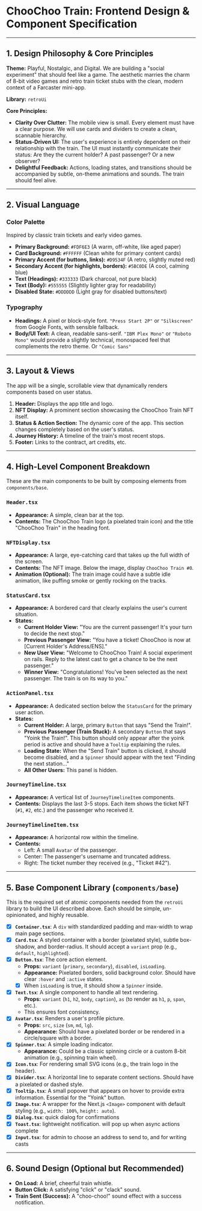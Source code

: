 # ChooChoo Train: Frontend Design & Component Specification

---

## 1. Design Philosophy & Core Principles

**Theme:** Playful, Nostalgic, and Digital. We are building a "social experiment" that should feel like a game. The aesthetic marries the charm of 8-bit video games and retro train ticket stubs with the clean, modern context of a Farcaster mini-app.

**Library:** `retroUi`

**Core Principles:**

- **Clarity Over Clutter:** The mobile view is small. Every element must have a clear purpose. We will use cards and dividers to create a clean, scannable hierarchy.
- **Status-Driven UI:** The user's experience is entirely dependent on their relationship with the train. The UI must instantly communicate their status: Are they the current holder? A past passenger? Or a new observer?
- **Delightful Feedback:** Actions, loading states, and transitions should be accompanied by subtle, on-theme animations and sounds. The train should feel alive.

---

## 2. Visual Language

### Color Palette

Inspired by classic train tickets and early video games.

- **Primary Background:** `#FDF6E3` (A warm, off-white, like aged paper)
- **Card Background:** `#FFFFFF` (Clean white for primary content cards)
- **Primary Accent (for buttons, links):** `#D9534F` (A retro, slightly muted red)
- **Secondary Accent (for highlights, borders):** `#5BC0DE` (A cool, calming blue)
- **Text (Headings):** `#333333` (Dark charcoal, not pure black)
- **Text (Body):** `#555555` (Slightly lighter gray for readability)
- **Disabled State:** `#DDDDDD` (Light gray for disabled buttons/text)

### Typography

- **Headings:** A pixel or block-style font. `"Press Start 2P"` or `"Silkscreen"` from Google Fonts, with sensible fallback.
- **Body/UI Text:** A clean, readable sans-serif. `"IBM Plex Mono"` or `"Roboto Mono"` would provide a slightly technical, monospaced feel that complements the retro theme. Or `"Comic Sans"`

---

## 3. Layout & Views

The app will be a single, scrollable view that dynamically renders components based on user status.

1.  **Header:** Displays the app title and logo.
2.  **NFT Display:** A prominent section showcasing the ChooChoo Train NFT itself.
3.  **Status & Action Section:** The dynamic core of the app. This section changes completely based on the user's status.
4.  **Journey History:** A timeline of the train's most recent stops.
5.  **Footer:** Links to the contract, art credits, etc.

---

## 4. High-Level Component Breakdown

These are the main components to be built by composing elements from `components/base`.

### `Header.tsx`

- **Appearance:** A simple, clean bar at the top.
- **Contents:** The ChooChoo Train logo (a pixelated train icon) and the title "ChooChoo Train" in the heading font.

### `NFTDisplay.tsx`

- **Appearance:** A large, eye-catching card that takes up the full width of the screen.
- **Contents:** The NFT image. Below the image, display `ChooChoo Train #0`.
- **Animation (Optional):** The train image could have a subtle idle animation, like puffing smoke or gently rocking on the tracks.

### `StatusCard.tsx`

- **Appearance:** A bordered card that clearly explains the user's current situation.
- **States:**
  - **Current Holder View:** "You are the current passenger! It's your turn to decide the next stop."
  - **Previous Passenger View:** "You have a ticket! ChooChoo is now at [Current Holder's Address/ENS]."
  - **New User View:** "Welcome to ChooChoo Train! A social experiment on rails. Reply to the latest cast to get a chance to be the next passenger."
  - **Winner View:** "Congratulations! You've been selected as the next passenger. The train is on its way to you."

### `ActionPanel.tsx`

- **Appearance:** A dedicated section below the `StatusCard` for the primary user action.
- **States:**
  - **Current Holder:** A large, primary `Button` that says "Send the Train!".
  - **Previous Passenger (Train Stuck):** A secondary `Button` that says "Yoink the Train!". This button should only appear after the yoink period is active and should have a `Tooltip` explaining the rules.
  - **Loading State:** When the "Send Train" button is clicked, it should become disabled, and a `Spinner` should appear with the text "Finding the next station..."
  - **All Other Users:** This panel is hidden.

### `JourneyTimeline.tsx`

- **Appearance:** A vertical list of `JourneyTimelineItem` components.
- **Contents:** Displays the last 3-5 stops. Each item shows the ticket NFT (`#1`, `#2`, etc.) and the passenger who received it.

### `JourneyTimelineItem.tsx`

- **Appearance:** A horizontal row within the timeline.
- **Contents:**
  - Left: A small `Avatar` of the passenger.
  - Center: The passenger's username and truncated address.
  - Right: The ticket number they received (e.g., "Ticket #42").

---

## 5. Base Component Library (`components/base`)

This is the required set of atomic components needed from the `retroUi` library to build the UI described above. Each should be simple, un-opinionated, and highly reusable.

- [x] **`Container.tsx`**: A `div` with standardized padding and max-width to wrap main page sections.
- [x] **`Card.tsx`**: A styled container with a border (pixelated style), subtle box-shadow, and border-radius. It should accept a `variant` prop (e.g., `default`, `highlighted`).
- [x] **`Button.tsx`**: The core action element.
  - **Props:** `variant` (`primary`, `secondary`), `disabled`, `isLoading`.
  - **Appearance:** Pixelated borders, solid background color. Should have clear `:hover` and `:active` states.
  - [x] When `isLoading` is true, it should show a `Spinner` inside.
- [x] **`Text.tsx`**: A single component to handle all text rendering.
  - **Props:** `variant` (`h1`, `h2`, `body`, `caption`), `as` (to render as `h1`, `p`, `span`, etc.).
  - This ensures font consistency.
- [x] **`Avatar.tsx`**: Renders a user's profile picture.
  - **Props:** `src`, `size` (`sm`, `md`, `lg`).
  - **Appearance:** Should have a pixelated border or be rendered in a circle/square with a border.
- [x] **`Spinner.tsx`**: A simple loading indicator.
  - **Appearance:** Could be a classic spinning circle or a custom 8-bit animation (e.g., spinning train wheel).
- [x] **`Icon.tsx`**: For rendering small SVG icons (e.g., the train logo in the header).
- [x] **`Divider.tsx`**: A horizontal line to separate content sections. Should have a pixelated or dashed style.
- [x] **`Tooltip.tsx`**: A small popover that appears on hover to provide extra information. Essential for the "Yoink" button.
- [x] **`Image.tsx`**: A wrapper for the Next.js `<Image>` component with default styling (e.g., `width: 100%`, `height: auto`).
- [x] **`Dialog.tsx`**: quick dialog for confirmations
- [x] **`Toast.tsx`**: lightweight notification. will pop up when async actions complete
- [x] **`Input.tsx`**: for admin to choose an address to send to, and for writing casts

---

## 6. Sound Design (Optional but Recommended)

- **On Load:** A brief, cheerful train whistle.
- **Button Click:** A satisfying "click" or "clack" sound.
- **Train Sent (Success):** A "choo-choo!" sound effect with a success notification.
